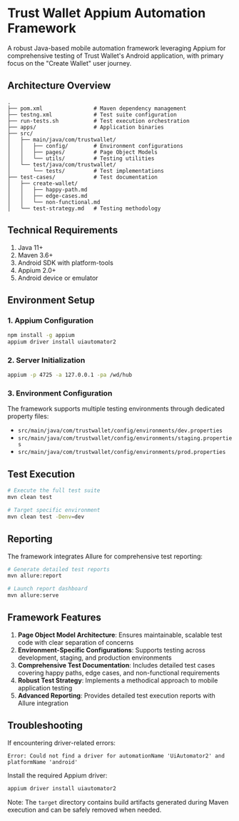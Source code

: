 # Trust Wallet Appium Automation Framework

A robust Java-based mobile automation framework leveraging Appium for comprehensive testing of Trust Wallet's Android application, with primary focus on the "Create Wallet" user journey.

## Architecture Overview

```
.
├── pom.xml                # Maven dependency management
├── testng.xml             # Test suite configuration
├── run-tests.sh           # Test execution orchestration
├── apps/                  # Application binaries
├── src/
│   ├── main/java/com/trustwallet/
│   │   ├── config/        # Environment configurations
│   │   ├── pages/         # Page Object Models
│   │   └── utils/         # Testing utilities
│   └── test/java/com/trustwallet/
│       └── tests/         # Test implementations
├── test-cases/            # Test documentation
│   ├── create-wallet/
│   │   ├── happy-path.md
│   │   ├── edge-cases.md
│   │   └── non-functional.md
│   └── test-strategy.md   # Testing methodology
```

## Technical Requirements

1. Java 11+
2. Maven 3.6+
3. Android SDK with platform-tools
4. Appium 2.0+
5. Android device or emulator

## Environment Setup

### 1. Appium Configuration

```bash
npm install -g appium
appium driver install uiautomator2
```

### 2. Server Initialization

```bash
appium -p 4725 -a 127.0.0.1 -pa /wd/hub
```

### 3. Environment Configuration

The framework supports multiple testing environments through dedicated property files:

- `src/main/java/com/trustwallet/config/environments/dev.properties`
- `src/main/java/com/trustwallet/config/environments/staging.properties`
- `src/main/java/com/trustwallet/config/environments/prod.properties`

## Test Execution

```bash
# Execute the full test suite
mvn clean test

# Target specific environment
mvn clean test -Denv=dev
```

## Reporting

The framework integrates Allure for comprehensive test reporting:

```bash
# Generate detailed test reports
mvn allure:report

# Launch report dashboard
mvn allure:serve
```

## Framework Features

1. **Page Object Model Architecture**: Ensures maintainable, scalable test code with clear separation of concerns
2. **Environment-Specific Configurations**: Supports testing across development, staging, and production environments
3. **Comprehensive Test Documentation**: Includes detailed test cases covering happy paths, edge cases, and non-functional requirements
4. **Robust Test Strategy**: Implements a methodical approach to mobile application testing
5. **Advanced Reporting**: Provides detailed test execution reports with Allure integration

## Troubleshooting

If encountering driver-related errors:

```
Error: Could not find a driver for automationName 'UiAutomator2' and platformName 'android'
```

Install the required Appium driver:

```bash
appium driver install uiautomator2
```

Note: The `target` directory contains build artifacts generated during Maven execution and can be safely removed when needed.
